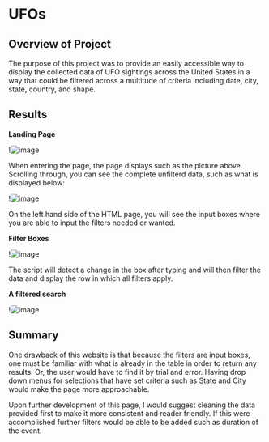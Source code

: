 # UFOs
## Overview of Project
The purpose of this project was to provide an easily accessible way to display the collected data of UFO sightings across the United States in a way that could be filtered across a multitude of criteria including date, city, state, country, and shape. 

## Results
**Landing Page**

!![image](https://user-images.githubusercontent.com/100445489/167856096-908c843b-3436-4e7b-8218-e3c6256875d7.png)


When entering the page, the page displays such as the picture above. Scrolling through, you can see the complete unfilterd data, such as what is displayed below:

!![image](https://user-images.githubusercontent.com/100445489/167856335-c4e20539-afb9-4832-9969-46961a30a465.png)


On the left hand side of the HTML page, you will see the input boxes where you are able to input the filters needed or wanted. 

**Filter Boxes**

!![image](https://user-images.githubusercontent.com/100445489/167856403-aeb1a3a9-c3da-4b9e-bd8a-0855adc35c36.png)


The script will detect a change in the box after typing and will then filter the data and display the row in which all filters apply.

**A filtered search**

!![image](https://user-images.githubusercontent.com/100445489/167856461-820477b6-0563-429f-ad3f-09ed859dc465.png)


## Summary

One drawback of this website is that because the filters are input boxes, one must be familiar with what is already in the table in order to return any results. Or, the user would have to find it by trial and error. Having drop down menus for selections that have set criteria such as State and City would make the page more approachable. 

Upon further development of this page, I would suggest cleaning the data provided first to make it more consistent and reader friendly. If this were accomplished further filters would be able to be added such as duration of the event. 
